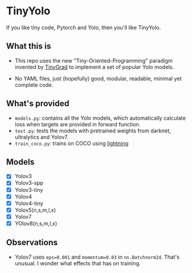 # TinyYolo #

If you like tiny code, Pytorch and Yolo, then you'll like TinyYolo.

## What this is ##

* This repo uses the new "Tiny-Oriented-Programming" paradigm invented by [TinyGrad](https://github.com/tinygrad/tinygrad) to implement a set of popular Yolo models.

* No YAML files, just (hopefully) good, modular, readable, minimal yet complete code.

## What's provided ##

* `models.py`: contains all the Yolo models, which automatically calculate loss when targets are provided in forward function.
* `test.py`: tests the models with pretrained weights from darknet, ultralytics and Yolov7.
* `train_coco.py`: trains on COCO using [lightning](https://lightning.ai/)

## Models ##

- [x] Yolov3
- [x] Yolov3-spp
- [x] Yolov3-tiny
- [x] Yolov4
- [x] Yolov4-tiny
- [x] Yolov5(n,s,m,l,x)
- [x] Yolov7
- [x] YOlov8(n,s,m,l,x)

## Observations ##

* Yolov7 uses `eps=0.001` and `momentum=0.03` in `nn.Batchnorm2d`. That's unusual. I wonder what effects that has on training.